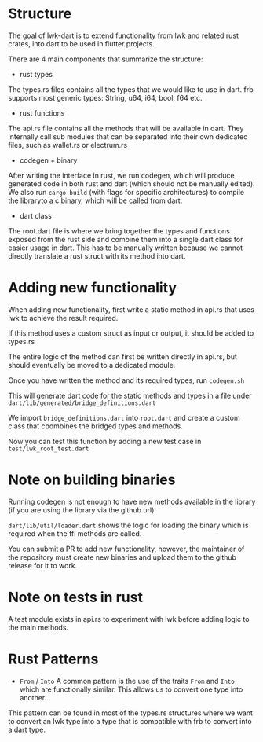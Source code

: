# Structure

The goal of lwk-dart is to extend functionality from lwk and related rust crates, into dart to be used in flutter projects.

There are 4 main components that summarize the structure:

- rust types

The types.rs files contains all the types that we would like to use in dart. frb supports most generic types: String, u64, i64, bool, f64 etc.

- rust functions

The api.rs file contains all the methods that will be available in dart. They internally call sub modules that can be separated into their own dedicated files, such as wallet.rs or electrum.rs

- codegen + binary 

After writing the interface in rust, we run codegen, which will produce generated code in both rust and dart (which should not be manually edited). We also run `cargo build` (with flags for specific architectures) to compile the libraryto a c binary, which will be called from dart.

- dart class

The root.dart file is where we bring together the types and functions exposed from the rust side and combine them into a single dart class for easier usage in dart. 
This has to be manually written because we cannot directly translate a rust struct with its method into dart.


# Adding new functionality

When adding new functionality, first write a static method in api.rs that uses lwk to achieve the result required.

If this method uses a custom struct as input or output, it should be added to types.rs

The entire logic of the method can first be written directly in api.rs, but should eventually be moved to a dedicated module. 

Once you have written the method and its required types, run `codegen.sh`

This will generate dart code for the static methods and types in a file under `dart/lib/generated/bridge_definitions.dart`

We import `bridge_definitions.dart` into `root.dart` and create a custom class that cbombines the bridged types and methods.

Now you can test this function by adding a new test case in `test/lwk_root_test.dart`


# Note on building binaries

Running codegen is not enough to have new methods available in the library (if you are using the library via the github url).

`dart/lib/util/loader.dart` shows the logic for loading the binary which is required when the ffi methods are called.

You can submit a PR to add new functionality, however, the maintainer of the repository must create new binaries and upload them to the github release for it to work.

# Note on tests in rust

A test module exists in api.rs to experiment with lwk before adding logic to the main methods.

# Rust Patterns

- `From` / `Into` 
A common pattern is the use of the traits `From` and `Into` which are functionally similar. This allows us to convert one type into another. 

This pattern can be found in most of the types.rs structures where we want to convert an lwk type into a type that is compatible with frb to convert into a dart type.
